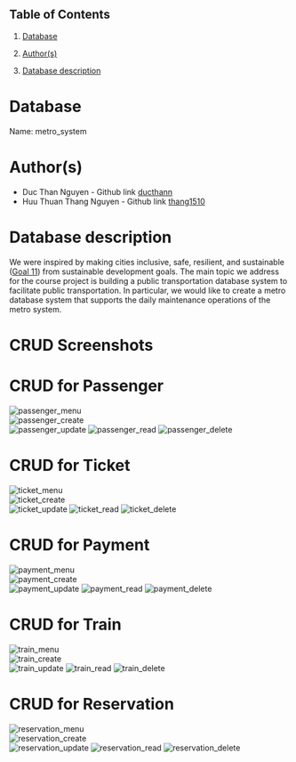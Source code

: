 ## Table of Contents
1. [Database](#database)

1. [Author(s)](#author)

1. [Database description](#description)

# Database
Name: metro_system

# Author(s)
* Duc Than Nguyen - Github link [ducthann](https://github.com/ducthann)
* Huu Thuan Thang Nguyen - Github link [thang1510](https://github.com/thang1510)

# Database description
We were inspired by making cities inclusive, safe, resilient, and sustainable ([Goal 11](https://www.un.org/sustainabledevelopment/cities/)) from sustainable development goals. The main topic we address for the course project is building a public transportation database system to facilitate public transportation. In particular, we would like to create a metro database system that supports the daily maintenance operations of the metro system.

# CRUD Screenshots 
# CRUD for Passenger
![passenger_menu]()  
![passenger_create]()  
![passenger_update]() 
![passenger_read]()
![passenger_delete]()

# CRUD for Ticket
![ticket_menu]()  
![ticket_create]()  
![ticket_update]() 
![ticket_read]()
![ticket_delete]()

# CRUD for Payment
![payment_menu]()  
![payment_create]()  
![payment_update]() 
![payment_read]()
![payment_delete]()

# CRUD for Train
![train_menu]()  
![train_create]()  
![train_update]() 
![train_read]()
![train_delete]()

# CRUD for Reservation
![reservation_menu]()  
![reservation_create]()  
![reservation_update]() 
![reservation_read]()
![reservation_delete]()